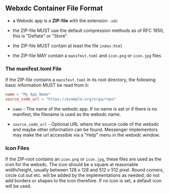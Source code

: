 
## Webxdc Container File Format

- a Webxdc app is a **ZIP-file** with the extension `.xdc`

- the ZIP-file MUST use the default compression methods as of RFC 1950,
  this is "Deflate" or "Store"

- the ZIP-file MUST contain at least the file `index.html`

- the ZIP-file MAY contain a `manifest.toml` and `icon.png` or
  `icon.jpg` files


### The manifest.toml File

If the ZIP-file contains a `manifest.toml` in its root directory,
the following basic information MUST be read from it:

```toml
name = "My App Name"
source_code_url = "https://example.org/orga/repo"
```

- `name` - The name of the webxdc app.
  If no name is set or if there is no manifest, the filename is used as the webxdc name.

- `source_code_url` - Optional URL where the source code of the webxdc and maybe other information can be found.
  Messenger implementors may make the url accessible via a "Help" menu in the webxdc window.


### Icon Files

If the ZIP-root contains an `icon.png` or `icon.jpg`,
these files are used as the icon for the webxdc.
The icon should be a square at reasonable width/height,
usually between 128 x 128 and 512 x 512 pixel.
Round corners, circle cut out etc. will be added by the implementations as needed;
do not add borders or shapes to the icon therefore.
If no icon is set, a default icon will be used.
